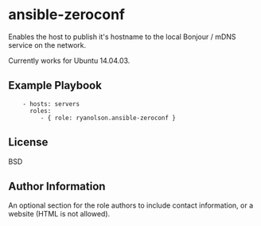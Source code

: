 ansible-zeroconf
================

Enables the host to publish it's hostname to the local Bonjour / mDNS service on the network.

Currently works for Ubuntu 14.04.03.


Example Playbook
----------------

```
    - hosts: servers
      roles:
         - { role: ryanolson.ansible-zeroconf }
```

License
-------

BSD

Author Information
------------------

An optional section for the role authors to include contact information, or a website (HTML is not allowed).
